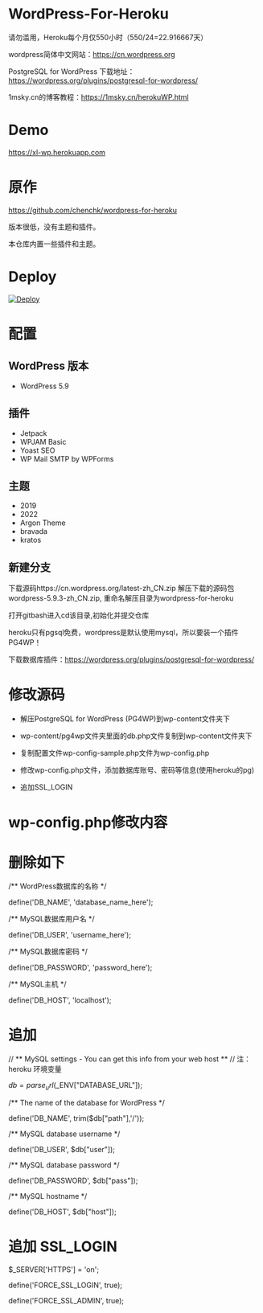 # WordPress-For-Heroku

请勿滥用，Heroku每个月仅550小时（550/24=22.916667天）

wordpress简体中文网站：https://cn.wordpress.org

PostgreSQL for WordPress 下载地址：https://wordpress.org/plugins/postgresql-for-wordpress/

1msky.cn的博客教程：https://1msky.cn/herokuWP.html

# Demo

https://xl-wp.herokuapp.com

# 原作

https://github.com/chenchk/wordpress-for-heroku

版本很低，没有主题和插件。

本仓库内置一些插件和主题。

# Deploy

[![Deploy](https://www.herokucdn.com/deploy/button.svg)](https://dashboard.heroku.com/new?template=https://github.com/MINGERTAI/WordPress-For-Heroku)

# 配置

## WordPress 版本

+ WordPress 5.9

## 插件

+ Jetpack
+ WPJAM Basic
+ Yoast SEO
+ WP Mail SMTP by WPForms

## 主题

+ 2019
+ 2022
+ Argon Theme
+ bravada
+ kratos

## 新建分支

下载源码https://cn.wordpress.org/latest-zh_CN.zip 解压下载的源码包 wordpress-5.9.3-zh_CN.zip, 重命名解压目录为wordpress-for-heroku

打开gitbash进入cd该目录,初始化并提交仓库

heroku只有pgsql免费，wordpress是默认使用mysql，所以要装一个插件PG4WP！

下载数据库插件：https://wordpress.org/plugins/postgresql-for-wordpress/

# 修改源码

+ 解压PostgreSQL for WordPress (PG4WP)到wp-content文件夹下

+ wp-content/pg4wp文件夹里面的db.php文件复制到wp-content文件夹下

+ 复制配置文件wp-config-sample.php文件为wp-config.php

+ 修改wp-config.php文件，添加数据库账号、密码等信息(使用heroku的pg)

+ 追加SSL_LOGIN

# wp-config.php修改内容

# 删除如下

/** WordPress数据库的名称 */

define('DB_NAME', 'database_name_here');

/** MySQL数据库用户名 */

define('DB_USER', 'username_here');

/** MySQL数据库密码 */

define('DB_PASSWORD', 'password_here');

/** MySQL主机 */

define('DB_HOST', 'localhost');

# 追加

// ** MySQL settings - You can get this info from your web host ** //  注：heroku 环境变量

$db = parse_url($_ENV["DATABASE_URL"]);        

/** The name of the database for WordPress */

define('DB_NAME', trim($db["path"],'/'));

/** MySQL database username */

define('DB_USER', $db["user"]);

/** MySQL database password */

define('DB_PASSWORD', $db["pass"]);

/** MySQL hostname */

define('DB_HOST', $db["host"]);

#  追加 SSL_LOGIN

$_SERVER['HTTPS'] = 'on';

define('FORCE_SSL_LOGIN', true);

define('FORCE_SSL_ADMIN', true);
